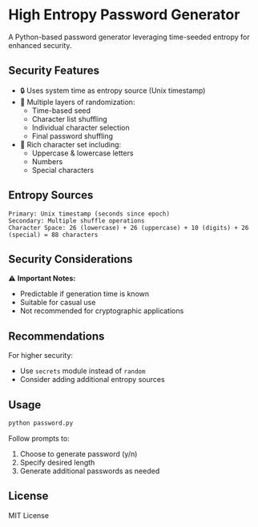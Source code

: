 # High Entropy Password Generator

A Python-based password generator leveraging time-seeded entropy for enhanced security.

## Security Features

- 🔒 Uses system time as entropy source (Unix timestamp)
- 🎲 Multiple layers of randomization:
  - Time-based seed
  - Character list shuffling
  - Individual character selection
  - Final password shuffling
- 🔡 Rich character set including:
  - Uppercase & lowercase letters
  - Numbers
  - Special characters

## Entropy Sources
```
Primary: Unix timestamp (seconds since epoch)
Secondary: Multiple shuffle operations
Character Space: 26 (lowercase) + 26 (uppercase) + 10 (digits) + 26 (special) = 88 characters
```

## Security Considerations

⚠️ **Important Notes:**
- Predictable if generation time is known
- Suitable for casual use
- Not recommended for cryptographic applications

## Recommendations

For higher security:
- Use `secrets` module instead of `random`
- Consider adding additional entropy sources

## Usage
```bash
python password.py
```

Follow prompts to:
1. Choose to generate password (y/n)
2. Specify desired length
3. Generate additional passwords as needed

## License
MIT License

